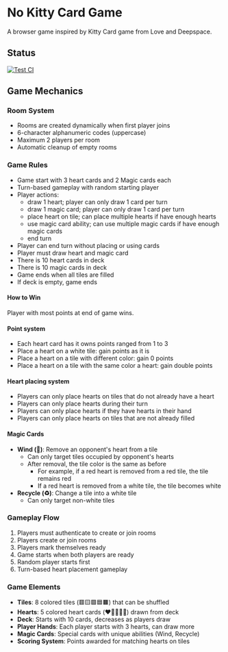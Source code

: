 # No Kitty Card Game

A browser game inspired by Kitty Card game from Love and Deepspace.

## Status

[![Test CI](https://github.com/sakan811/no-kitty-cards-game/actions/workflows/ci.yml/badge.svg)](https://github.com/sakan811/no-kitty-cards-game/actions/workflows/ci.yml)

## Game Mechanics

### Room System
- Rooms are created dynamically when first player joins
- 6-character alphanumeric codes (uppercase)
- Maximum 2 players per room
- Automatic cleanup of empty rooms

### Game Rules
- Game start with 3 heart cards and 2 Magic cards each
- Turn-based gameplay with random starting player
- Player actions: 
    - draw 1 heart; player can only draw 1 card per turn
    - draw 1 magic card; player can only draw 1 card per turn
    - place heart on tile; can place multiple hearts if have enough hearts
    - use magic card ability; can use multiple magic cards if have enough magic cards
    - end turn
- Player can end turn without placing or using cards
- Player must draw heart and magic card
- There is 10 heart cards in deck
- There is 10 magic cards in deck
- Game ends when all tiles are filled
- If deck is empty, game ends

#### How to Win
Player with most points at end of game wins.

#### Point system
- Each heart card has it owns points ranged from 1 to 3
- Place a heart on a white tile: gain points as it is
- Place a heart on a tile with different color: gain 0 points
- Place a heart on a tile with the same color a heart: gain double points

#### Heart placing system
- Players can only place hearts on tiles that do not already have a heart
- Players can only place hearts during their turn
- Players can only place hearts if they have hearts in their hand
- Players can only place hearts on tiles that are not already filled

#### Magic Cards
- **Wind (💨)**: Remove an opponent's heart from a tile
    - Can only target tiles occupied by opponent's hearts
    - After removal, the tile color is the same as before
        - For example, if a red heart is removed from a red tile, the tile remains red
        - If a red heart is removed from a white tile, the tile becomes white
- **Recycle (♻️)**: Change a tile into a white tile
    - Can only target non-white tiles

### Gameplay Flow
1. Players must authenticate to create or join rooms
2. Players create or join rooms
3. Players mark themselves ready
4. Game starts when both players are ready
5. Random player starts first
6. Turn-based heart placement gameplay

### Game Elements
- **Tiles**: 8 colored tiles (🟥🟨🟩🟦🟫) that can be shuffled
- **Hearts**: 5 colored heart cards (❤️💛💚💙🤎) drawn from deck
- **Deck**: Starts with 10 cards, decreases as players draw
- **Player Hands**: Each player starts with 3 hearts, can draw more
- **Magic Cards**: Special cards with unique abilities (Wind, Recycle)
- **Scoring System**: Points awarded for matching hearts on tiles
